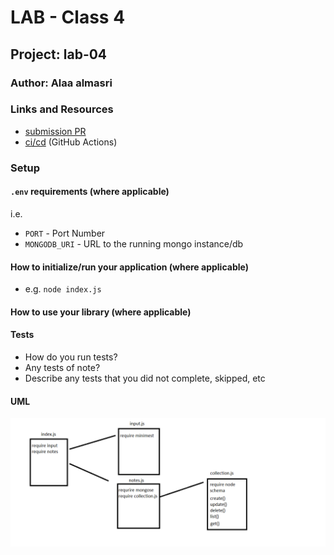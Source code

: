 # LAB - Class 4

## Project: lab-04

### Author: Alaa almasri

### Links and Resources


- [submission PR](https://github.com/alaaalmasri12/notes/pull/10)
- [ci/cd](https://github.com/alaaalmasri12/notes/actions/runs/112446351) (GitHub Actions)

### Setup

#### `.env` requirements (where applicable)

i.e.

- `PORT` - Port Number
- `MONGODB_URI` - URL to the running mongo instance/db

#### How to initialize/run your application (where applicable)

- e.g. `node index.js`

#### How to use your library (where applicable)

#### Tests

- How do you run tests?
- Any tests of note?
- Describe any tests that you did not complete, skipped, etc

#### UML
![shift](assets/uml.png)


